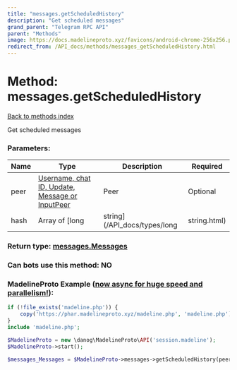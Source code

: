 ```yaml
---
title: "messages.getScheduledHistory"
description: "Get scheduled messages"
grand_parent: "Telegram RPC API"
parent: "Methods"
image: https://docs.madelineproto.xyz/favicons/android-chrome-256x256.png
redirect_from: /API_docs/methods/messages_getScheduledHistory.html
---
```

# Method: messages.getScheduledHistory
[Back to methods index](index.html)



Get scheduled messages

### Parameters:

| Name     |    Type       | Description | Required |
|----------|---------------|-------------|----------|
|peer|[Username, chat ID, Update, Message or InputPeer](/API_docs/types/InputPeer.html) | Peer | Optional|
|hash|Array of [long|string](/API_docs/types/long|string.html) | [Hash for pagination, for more info click here](https://core.telegram.org/api/offsets#hash-generation) | Optional|


### Return type: [messages.Messages](/API_docs/types/messages.Messages.html)

### Can bots use this method: **NO**


### MadelineProto Example ([now async for huge speed and parallelism!](https://docs.madelineproto.xyz/docs/ASYNC.html)):


```php
if (!file_exists('madeline.php')) {
    copy('https://phar.madelineproto.xyz/madeline.php', 'madeline.php');
}
include 'madeline.php';

$MadelineProto = new \danog\MadelineProto\API('session.madeline');
$MadelineProto->start();

$messages_Messages = $MadelineProto->messages->getScheduledHistory(peer: $InputPeer, hash: [$long|string, $long|string], );
```

